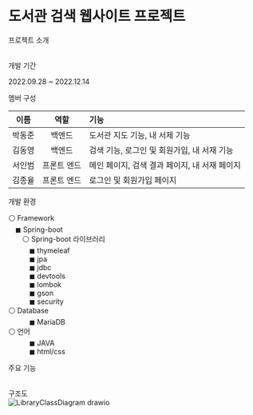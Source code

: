 # 도서관 검색 웹사이트 프로젝트

프로젝트 소개<br/><br/>



개발 기간<br/>

2022.09.28 ~ 2022.12.14

멤버 구성<br/>

|이름|역할|기능|
|:---:|:---:|:---|
|박동준|백엔드|도서관 지도 기능, 내 서제 기능|
|김동영|백엔드|검색 기능, 로그인 및 회원가입, 내 서재 기능|
|서인범|프론트 엔드|메인 페이지, 검색 결과 페이지, 내 서재 페이지|
|김종율|프론트 엔드|로그인 및 회원가입 페이지|

개발 환경<br/>

⚪ Framework<br/>
 ◼ Spring-boot<br/>
  ⚪ Spring-boot 라이브러리<br/>
   ◼ thymeleaf<br/>
   ◼ jpa<br/>
   ◼ jdbc<br/>
   ◼ devtools<br/>
   ◼ lombok<br/>
   ◼ gson<br/>
   ◼ security<br/>
⚪ Database<br/>
   ◼ MariaDB<br/>
⚪ 언어<br/>
   ◼ JAVA<br/>
   ◼ html/css<br/>

주요 기능<br/><br/>



구조도<br/>
![LibraryClassDiagram drawio](https://user-images.githubusercontent.com/55075836/206845084-2a164f4f-1298-4d99-86e1-796b76836a83.png)
